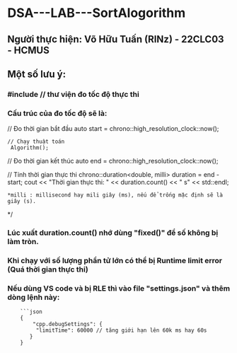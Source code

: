 # DSA---LAB---SortAlogorithm
## Người thực hiện: Võ Hữu Tuấn (RINz) - 22CLC03 - HCMUS
## Một số lưu ý:

### #include <chrono> // thư viện đo tốc độ thực thi

### Cấu trúc của đo tốc độ sẽ là:

 // Đo thời gian bắt đầu
    auto start = chrono::high_resolution_clock::now();

    // Chạy thuật toán
     Algorithm();

 // Đo thời gian kết thúc
    auto end = chrono::high_resolution_clock::now();

 // Tính thời gian thực thi
    chrono::duration<double, milli> duration = end - start;
    cout << "Thời gian thực thi: " << duration.count() << " s" << std::endl;

    *milli : millisecond hay mili giây (ms), nếu để trống mặc định sẽ là giây (s).

*/

### Lúc xuất duration.count() nhớ dùng "fixed()" để số không bị làm tròn.
### Khi chạy với số lượng phần tử lớn có thể bị Runtime limit error (Quá thời gian thực thi)
### Nếu dùng VS code và bị RLE thì vào file "settings.json" và thêm dòng lệnh này:
        ```json
        {
            "cpp.debugSettings": {
             "limitTime": 60000 // tăng giới hạn lên 60k ms hay 60s
           }
        }
